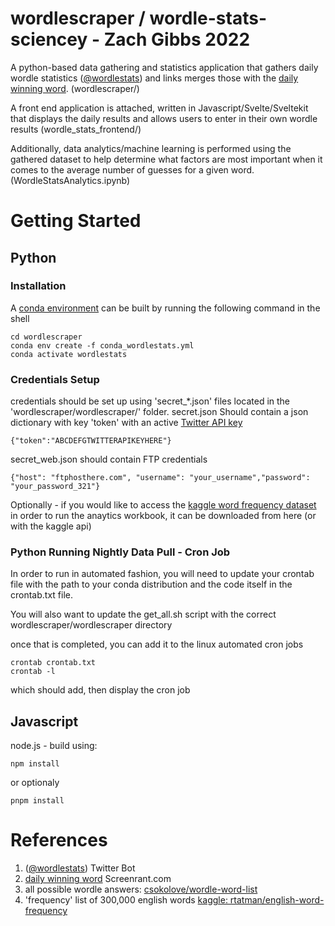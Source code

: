 # wordlescraper / wordle-stats-sciencey - Zach Gibbs 2022
A python-based data gathering and statistics application that gathers daily wordle statistics ([@wordlestats](https://twitter.com/wordlestats)) and links merges those with the [daily winning word](https://screenrant.com/wordle-answers-updated-word-puzzle-guide/). (wordlescraper/)

A front end application is attached, written in Javascript/Svelte/Sveltekit that displays the daily results and allows users to enter in their own wordle results (wordle_stats_frontend/)

Additionally, data analytics/machine learning is performed using the gathered dataset to help determine what factors are most important when it comes to the average number of guesses for a given word. (WordleStatsAnalytics.ipynb)

# Getting Started

## Python 
### Installation
A [conda environment](https://docs.conda.io/en/latest/miniconda.html#latest-miniconda-installer-links) can be built by running the following command in the shell
```
cd wordlescraper
conda env create -f conda_wordlestats.yml
conda activate wordlestats
```

### Credentials Setup
credentials should be set up using 'secret_*.json' files located in the 'wordlescraper/wordlescraper/' folder.
secret.json
    Should contain a json dictionary with key 'token' with an active [Twitter API key](https://developer.twitter.com/en/docs/twitter-api)
```
{"token":"ABCDEFGTWITTERAPIKEYHERE"}
```
secret_web.json
    should contain FTP credentials
```
{"host": "ftphosthere.com", "username": "your_username","password": "your_password_321"}
```

Optionally - if you would like to access the [kaggle word frequency dataset](https://www.kaggle.com/datasets/rtatman/english-word-frequency) in order to run the anaytics workbook, it can be downloaded from here (or with the kaggle api)

### Python Running Nightly Data Pull - Cron Job
In order to run in automated fashion, you will need to update your crontab file with the path
to your conda distribution and the code itself in the crontab.txt file. 

You will also want to update the get_all.sh script with the correct wordlescraper/wordlescraper directory

once that is completed, you can add it to the linux automated cron jobs
```
crontab crontab.txt
crontab -l
```
which should add, then display the cron job

## Javascript
node.js - build using:

```
npm install
```
or optionaly
```
pnpm install
```

# References
1) ([@wordlestats](https://twitter.com/wordlestats)) Twitter Bot
2) [daily winning word](https://screenrant.com/wordle-answers-updated-word-puzzle-guide/) Screenrant.com
3) all possible wordle answers: [csokolove/wordle-word-list](https://github.com/csokolove/wordle-word-list)
4) 'frequency' list of 300,000 english words [kaggle: rtatman/english-word-frequency](https://www.kaggle.com/datasets/rtatman/english-word-frequency)